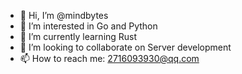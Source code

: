 - 👋 Hi, I’m @mindbytes
- 👀 I’m interested in Go and Python
- 🌱 I’m currently learning Rust
- 💞️ I’m looking to collaborate on Server development
- 📫 How to reach me: 2716093930@qq.com

<!---
mindbytes/mindbytes is a ✨ special ✨ repository because its `README.md` (this file) appears on your GitHub profile.
You can click the Preview link to take a look at your changes.
--->
